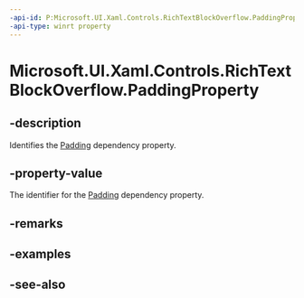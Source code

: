 ```yaml
---
-api-id: P:Microsoft.UI.Xaml.Controls.RichTextBlockOverflow.PaddingProperty
-api-type: winrt property
---
```


<!-- Property syntax
public Windows.UI.Xaml.DependencyProperty PaddingProperty { get; }
-->

# Microsoft.UI.Xaml.Controls.RichTextBlockOverflow.PaddingProperty

## -description
Identifies the [Padding](richtextblockoverflow_padding.md) dependency property.

## -property-value
The identifier for the [Padding](richtextblockoverflow_padding.md) dependency property.

## -remarks

## -examples

## -see-also
